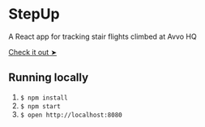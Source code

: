 # StepUp

A React app for tracking stair flights climbed at Avvo HQ

[Check it out ➤](http://step-up.herokuapp.com/)

## Running locally

1. `$ npm install`
2. `$ npm start`
3. `$ open http://localhost:8080`
